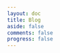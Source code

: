 ```yaml
---
layout: doc
title: Blog
aside: false
comments: false
progress: false
---
```


<script setup lang="ts">
import Blog from '.vitepress/theme/components/VBlog.vue'
</script>

<Blog />
